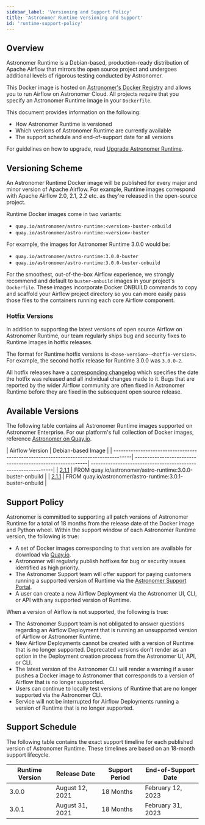 ```yaml
---
sidebar_label: 'Versioning and Support Policy'
title: 'Astronomer Runtime Versioning and Support'
id: 'runtime-support-policy'
---
```


## Overview

Astronomer Runtime is a Debian-based, production-ready distribution of Apache Airflow that mirrors the open source project and undergoes additional levels of rigorous testing conducted by Astronomer.

This Docker image is hosted on [Astronomer's Docker Registry](https://quay.io/repository/astronomer/astro-runtime) and allows you to run Airflow on Astronomer Cloud. All projects require that you specify an Astronomer Runtime image in your `Dockerfile`.

This document provides information on the following:

- How Astronomer Runtime is versioned
- Which versions of Astronomer Runtime are currently available
- The support schedule and end-of-support date for all versions

For guidelines on how to upgrade, read [Upgrade Astronomer Runtime](upgrade-runtime).

## Versioning Scheme

An Astronomer Runtime Docker image will be published for every major and minor version of Apache Airflow. For example, Runtime images correspond with Apache Airflow 2.0, 2.1, 2.2 etc. as they're released in the open-source project.

Runtime Docker images come in two variants:

- `quay.io/astronomer/astro-runtime:<version>-buster-onbuild`
- `quay.io/astronomer/astro-runtime:<version>-buster`

For example, the images for Astronomer Runtime 3.0.0 would be:

- `quay.io/astronomer/astro-runtime:3.0.0-buster`
- `quay.io/astronomer/astro-runtime:3.0.0-buster-onbuild`

For the smoothest, out-of-the-box Airflow experience, we strongly recommend and default to `buster-onbuild` images in your project's `Dockerfile`. These images incorporate Docker ONBUILD commands to copy and scaffold your Airflow project directory so you can more easily pass those files to the containers running each core Airflow component.

### Hotfix Versions

In addition to supporting the latest versions of open source Airflow on Astronomer Runtime, our team regularly ships bug and security fixes to Runtime images in hotfix releases.

The format for Runtime hotfix versions is `<base-version>-<hotfix-version>`. For example, the second hotfix release for Runtime 3.0.0 was `3.0.0-2`.

All hotfix releases have a [corresponding changelog](https://github.com/astronomer/astro-runtime/blob/main/CHANGELOG.md) which specifies the date the hotfix was released and all individual changes made to it. Bugs that are reported by the wider Airflow community are often fixed in Astronomer Runtime before they are fixed in the subsequent open source release.

## Available Versions

The following table contains all Astronomer Runtime images supported on Astronomer Enterprise. For our platform's full collection of Docker images, reference [Astronomer on Quay.io](https://quay.io/repository/astronomer/astro-runtime?tab=tags).

| Airflow Version                                                                      | Debian-based Image                                        |
| -------------------------------------------------------------------------------------| ----------------------------------------------------------| --------------------------------------------------------------|
| [2.1.1](https://github.com/astronomer/astro-runtime/blob/main/CHANGELOG.md#301-2021-08-31)     | FROM quay.io/astronomer/astro-runtime:3.0.0-buster-onbuild   |
| [2.1.1](https://github.com/astronomer/astro-runtime/blob/main/CHANGELOG.md#301-2021-08-31)     | FROM quay.io/astronomer/astro-runtime:3.0.1-buster-onbuild   |

## Support Policy

Astronomer is committed to supporting all patch versions of Astronomer Runtime for a total of 18 months from the release date of the Docker image and Python wheel. Within the support window of each Astronomer Runtime version, the following is true:

- A set of Docker images corresponding to that version are available for download via [Quay.io](http://quay.io).
- Astronomer will regularly publish hotfixes for bug or security issues identified as high priority.
- The Astronomer Support team will offer support for paying customers running a supported version of Runtime via the [Astronomer Support Portal](https://support.astronomer.io).
- A user can create a new Airflow Deployment via the Astronomer UI, CLI, or API with any supported version of Runtime.

When a version of Airflow is not supported, the following is true:

- The Astronomer Support team is not obligated to answer questions regarding an Airflow Deployment that is running an unsupported version of Airflow or Astronomer Runtime.
- New Airflow Deployments cannot be created with a version of Runtime that is no longer supported. Deprecated versions don't render as an option in the Deployment creation process from the Astronomer UI, API, or CLI.
- The latest version of the Astronomer CLI will render a warning if a user pushes a Docker image to Astronomer that corresponds to a version of Airflow that is no longer supported.
- Users can continue to locally test versions of Runtime that are no longer supported via the Astronomer CLI.
- Service will not be interrupted for Airflow Deployments running a version of Runtime that is no longer supported.

## Support Schedule

The following table contains the exact support timeline for each published version of Astronomer Runtime. These timelines are based on an 18-month support lifecycle.

| Runtime Version | Release Date   | Support Period | End-of-Support Date |
|------------|----------------|----------------|---------------------|
| 3.0.0     | August 12, 2021   | 18 Months      | February 12, 2023 |
| 3.0.1     | August 31, 2021   | 18 Months      | February 31, 2023 |
